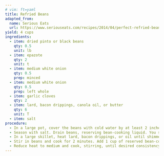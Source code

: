 ```yaml
---
# vim: ft=yaml
title: Refried Beans
adapted_from:
  name: Serious Eats
  url: https://www.seriouseats.com/recipes/2014/04/perfect-refried-beans.html
yield: 4 cups
ingredients:
  - item: dried pinto or black beans
    qty: 0.5
    unit: lb
  - item: epazote
    qty: 2
    unit: t
  - item: medium white onion
    qty: 0.5
    prep: minced 
  - item: medium white onion
    qty: 0.5
    prep: left whole
  - item: garlic cloves
    qty: 2
  - item: lard, bacon drippings, canola oil, or butter
    qty: 6
    unit: T
  - item: salt 
procedure:
  - In a large pot, cover the beans with cold water by at least 2 inches. Add herb sprigs, the whole onion half, and garlic cloves and bring to a boil over high heat. Reduce heat to simmer and cook until beans are very tender, about 1 to 2 hours.
  - Season with salt. Drain beans, reserving bean-cooking liquid. You should have about 3 cups of cooked beans; if you have more, measure out 3 cups of beans and reserve the rest for another use. Discard herb sprigs, onion, and garlic.
  - In a large skillet, heat lard, bacon drippings, or oil until shimmering, or butter until foaming, over medium-high heat. Add minced onion and cook, stirring occasionally, until translucent and lightly golden, about 7 minutes. 
  - Stir in beans and cook for 2 minutes. Add 1 cup of reserved bean-cooking liquid. Smash the beans to form a chunky puree or use an immersion blender for a smoother puree.
  - Reduce heat to medium and cook, stirring, until desired consistency is reached; if refried beans are too dry, add more bean-cooking liquid, 1 tablespoon at a time, as needed. Season with salt and serve.
---
```

